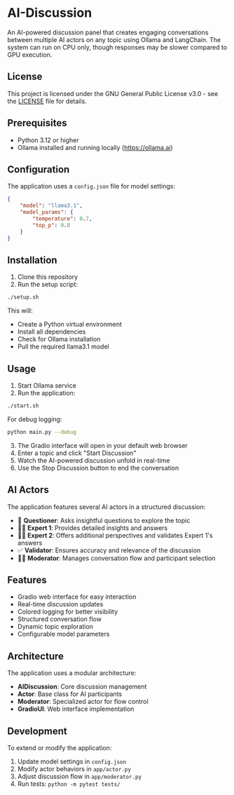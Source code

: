 # AI-Discussion

An AI-powered discussion panel that creates engaging conversations between multiple AI actors on any topic using Ollama and LangChain. The system can run on CPU only, though responses may be slower compared to GPU execution.

## License

This project is licensed under the GNU General Public License v3.0 - see the [LICENSE](LICENSE) file for details.

## Prerequisites

- Python 3.12 or higher
- Ollama installed and running locally (https://ollama.ai)

## Configuration

The application uses a `config.json` file for model settings:

```json
{
    "model": "llama3.1",
    "model_params": {
        "temperature": 0.7,
        "top_p": 0.8
    }
}
```

## Installation

1. Clone this repository
2. Run the setup script:
```bash
./setup.sh
```

This will:
- Create a Python virtual environment
- Install all dependencies
- Check for Ollama installation
- Pull the required llama3.1 model

## Usage

1. Start Ollama service
2. Run the application:
```bash
./start.sh
```

For debug logging:
```bash
python main.py --debug
```

3. The Gradio interface will open in your default web browser
4. Enter a topic and click "Start Discussion"
5. Watch the AI-powered discussion unfold in real-time
6. Use the Stop Discussion button to end the conversation

## AI Actors

The application features several AI actors in a structured discussion:

- 🤔 **Questioner**: Asks insightful questions to explore the topic
- 👨‍🔬 **Expert 1**: Provides detailed insights and answers
- 👩‍🔬 **Expert 2**: Offers additional perspectives and validates Expert 1's answers
- ✅ **Validator**: Ensures accuracy and relevance of the discussion
- 👨‍💼 **Moderator**: Manages conversation flow and participant selection

## Features

- Gradio web interface for easy interaction
- Real-time discussion updates
- Colored logging for better visibility
- Structured conversation flow
- Dynamic topic exploration
- Configurable model parameters

## Architecture

The application uses a modular architecture:

- **AIDiscussion**: Core discussion management
- **Actor**: Base class for AI participants
- **Moderator**: Specialized actor for flow control
- **GradioUI**: Web interface implementation

## Development

To extend or modify the application:

1. Update model settings in `config.json`
2. Modify actor behaviors in `app/actor.py`
3. Adjust discussion flow in `app/moderator.py`
4. Run tests: `python -m pytest tests/`

